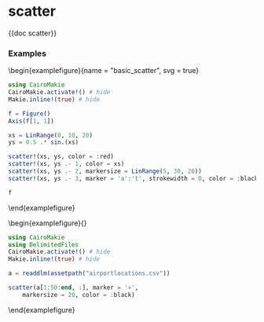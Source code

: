 # scatter

{{doc scatter}}

### Examples

\begin{examplefigure}{name = "basic_scatter", svg = true}
```julia
using CairoMakie
CairoMakie.activate!() # hide
Makie.inline!(true) # hide

f = Figure()
Axis(f[1, 1])

xs = LinRange(0, 10, 20)
ys = 0.5 .* sin.(xs)

scatter!(xs, ys, color = :red)
scatter!(xs, ys .- 1, color = xs)
scatter!(xs, ys .- 2, markersize = LinRange(5, 30, 20))
scatter!(xs, ys .- 3, marker = 'a':'t', strokewidth = 0, color = :black)

f
```
\end{examplefigure}


\begin{examplefigure}{}
```julia
using CairoMakie
using DelimitedFiles
CairoMakie.activate!() # hide
Makie.inline!(true) # hide

a = readdlm(assetpath("airportlocations.csv"))

scatter(a[1:50:end, :], marker = '✈',
    markersize = 20, color = :black)
```
\end{examplefigure}